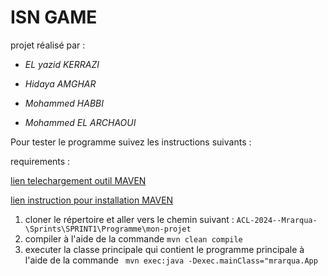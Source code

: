 # ISN GAME

projet réalisé par : 

* *EL yazid KERRAZI*

* *Hidaya AMGHAR*

* *Mohammed HABBI*

* *Mohammed EL ARCHAOUI*


Pour tester le programme suivez les instructions suivants :

requirements :

[lien telechargement outil MAVEN](https://maven.apache.org/download.cgi)

[lien instruction pour installation MAVEN](https://maven.apache.org/install.html)

1) cloner le répertoire et aller vers le chemin suivant : ```ACL-2024--Mrarqua-\Sprints\SPRINT1\Programme\mon-projet```
2) compiler à l'aide de la commande ``` mvn clean compile ```
3) executer la classe principale qui contient le programme principale à l'aide de la commande ``` mvn exec:java -Dexec.mainClass="mrarqua.App```
